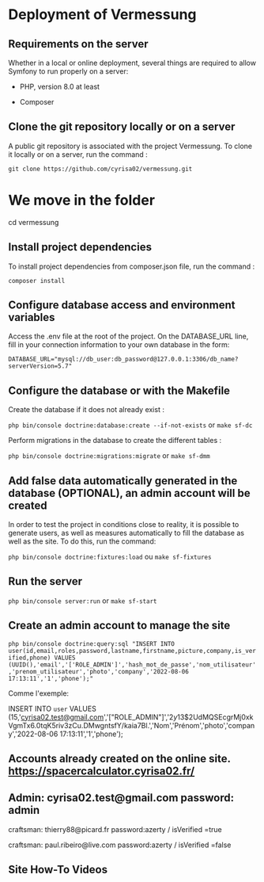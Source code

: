# Deployment of Vermessung

## Requirements on the server

Whether in a local or online deployment, several things are required to allow Symfony to run properly on a server:

- PHP, version 8.0 at least

- Composer

## Clone the git repository locally or on a server

A public git repository is associated with the project Vermessung. To clone it locally or on a server, run the command :

`git clone https://github.com/cyrisa02/vermessung.git`

# We move in the folder

cd vermessung

## Install project dependencies

To install project dependencies from composer.json file, run the command :

`composer install`

## Configure database access and environment variables

Access the .env file at the root of the project. On the DATABASE_URL line, fill in your connection information to your own database in the form:

`DATABASE_URL="mysql://db_user:db_password@127.0.0.1:3306/db_name?serverVersion=5.7"`

## Configure the database or with the Makefile

Create the database if it does not already exist :

`php bin/console doctrine:database:create --if-not-exists` or `make sf-dc`

Perform migrations in the database to create the different tables :

`php bin/console doctrine:migrations:migrate` or `make sf-dmm`

## Add false data automatically generated in the database (OPTIONAL), an admin account will be created

In order to test the project in conditions close to reality, it is possible to generate users, as well as measures automatically to fill the database as well as the site. To do this, run the command:

`php bin/console doctrine:fixtures:load` ou `make sf-fixtures`

## Run the server

`php bin/console server:run` or `make sf-start`

## Create an admin account to manage the site

`php bin/console doctrine:query:sql "INSERT INTO user(id,email,roles,password,lastname,firstname,picture,company,is_verified,phone) VALUES (UUID(),'email','['ROLE_ADMIN']','hash_mot_de_passe','nom_utilisateur','prenom_utilisateur','photo','company','2022-08-06 17:13:11','1','phone');"`

Comme l'exemple:

INSERT INTO `user` VALUES (15,'cyrisa02.test@gmail.com','[\"ROLE_ADMIN\"]','$2y$13$2UdMQSEcgrMj0xkVgmTx6.0tqK5riv3zCu.DMwgntsfY/kaia7Bl.','Nom','Prénom','photo','company','2022-08-06 17:13:11','1','phone');

## Accounts already created on the online site. https://spacercalculator.cyrisa02.fr/

<h2>Admin: cyrisa02.test@gmail.com          password: admin </h2>

<p>craftsman: thierry88@picard.fr              password:azerty      / isVerified =true </p>

<p>craftsman: paul.ribeiro@live.com             password:azerty     / isVerified =false </p>

## Site How-To Videos
